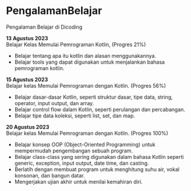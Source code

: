 # PengalamanBelajar
Pengalaman Belajar di Dicoding

**13 Agustus 2023**  
Belajar Kelas Memulai Pemrograman Kotlin, (Progres 21%)
  * Belajar tentang apa itu kotlin dan alasan menggunakannya.
  * Belajar tools yang dapat digunakan untuk menjalankan bahasa pemrograman kotlin.

**15 Agustus 2023**  
Belajar kelas Memulai Pemrograman dengan Kotlin. (Progres 56%)
  * Belajar dasar-dasar Kotlin, seperti struktur dasar, tipe data, string, operator, input output, dan array.
  * Belajar control flow dalam Kotlin, seperti perulangan dan percabangan.
  * Belajar tipe data koleksi, seperti list, set, dan map.

**20 Agustus 2023**  
Belajar kelas Memulai Pemrograman dengan Kotlin. (Progres 100%)
  * Belajar konsep OOP (Object-Oriented Programming) untuk mempermudah pengembangan sebuah program.
  * Belajar class-class yang sering digunakan dalam bahasa Kotlin seperti generic, exception, input output, date time, dan casting. 
  * Berlatih dengan membuat program untuk menghitung suhu air, vokal konsonan, dan bangun datar. 
  * Mengerjakan ujian akhir untuk menilai kemahiran diri.
